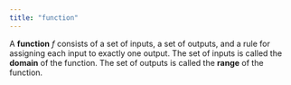 ```yaml
---
title: "function"
---
```

A **function** *f* consists of a set of inputs, a set of outputs, and a rule for assigning each input to exactly one output. The set of inputs is called the **domain** of the function. The set of outputs is called the **range** of the function.